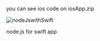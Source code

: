 you can see ios code on 
iosApp.zip





![nodeJswithSwift](https://github.com/user-attachments/assets/5707f5e8-e9f9-4573-b1db-7b504e20c73e)

node.js for swift app
